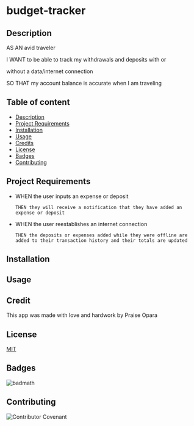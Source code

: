 # budget-tracker

## Description

AS AN avid traveler

I WANT to be able to track my withdrawals and deposits with or 

without a data/internet connection

SO THAT my account balance is accurate when I am traveling 

## Table of content
* [Description](#description)
* [Project Requirements](#projectrequirements)
* [Installation](#installation)
* [Usage](#usage)
* [Credits](#credits)
* [License](#license)
* [Badges](#Badges)
* [Contributing](#contributing)

## Project Requirements

* WHEN the user inputs an expense or deposit
    
    `THEN they will receive a notification that they have added an expense or deposit`

* WHEN the user reestablishes an internet connection

    `THEN the deposits or expenses added while they were offline are added to their transaction history and their totals are updated`


## Installation

## Usage 

## Credit
This app was made with love and hardwork by Praise Opara

## License

[MIT](https://opensource.org/licenses/MIT)

## Badges

![badmath](https://img.shields.io/github/languages/top/nielsenjared/badmath)

## Contributing

![Contributor Covenant](https://img.shields.io/badge/Contributor%20Covenant-2.0-4baaaa.svg)